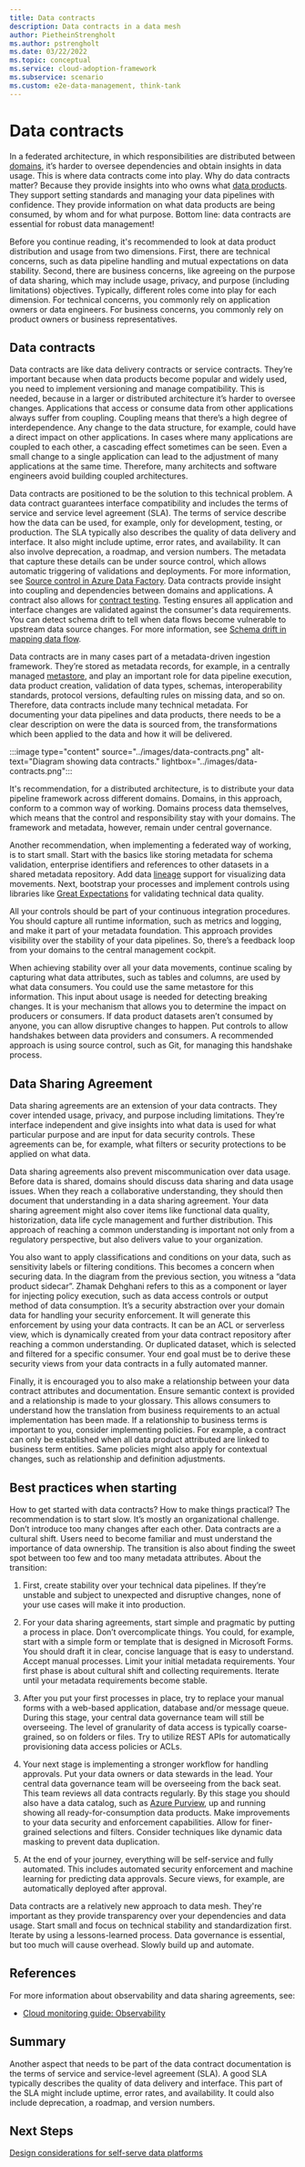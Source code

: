 ```yaml
---
title: Data contracts
description: Data contracts in a data mesh
author: PietheinStrengholt
ms.author: pstrengholt
ms.date: 03/22/2022
ms.topic: conceptual
ms.service: cloud-adoption-framework
ms.subservice: scenario
ms.custom: e2e-data-management, think-tank
---
```


# Data contracts

In a federated architecture, in which responsibilities are distributed between [domains](./data-domains.md), it’s harder to oversee dependencies and obtain insights in data usage. This is where data contracts come into play. Why do data contracts matter? Because they provide insights into who owns what [data products](./what-is-data-product.md). They support setting standards and managing your data pipelines with confidence. They provide information on what data products are being consumed, by whom and for what purpose. Bottom line: data contracts are essential for robust data management!

Before you continue reading, it's recommended to look at data product distribution and usage from two dimensions. First, there are technical concerns, such as data pipeline handling and mutual expectations on data stability. Second, there are business concerns, like agreeing on the purpose of data sharing, which may include usage, privacy, and purpose (including limitations) objectives. Typically, different roles come into play for each dimension. For technical concerns, you commonly rely on application owners or data engineers. For business concerns, you commonly rely on product owners or business representatives.

## Data contracts

Data contracts are like data delivery contracts or service contracts. They’re important because when data products become popular and widely used, you need to implement versioning and manage compatibility. This is needed, because in a larger or distributed architecture it’s harder to oversee changes. Applications that access or consume data from other applications always suffer from coupling. Coupling means that there’s a high degree of interdependence. Any change to the data structure, for example, could have a direct impact on other applications. In cases where many applications are coupled to each other, a cascading effect sometimes can be seen. Even a small change to a single application can lead to the adjustment of many applications at the same time. Therefore, many architects and software engineers avoid building coupled architectures.

Data contracts are positioned to be the solution to this technical problem. A data contract guarantees interface compatibility and includes the terms of service and service level agreement (SLA). The terms of service describe how the data can be used, for example, only for development, testing, or production. The SLA typically also describes the quality of data delivery and interface. It also might include uptime, error rates, and availability. It can also involve deprecation, a roadmap, and version numbers. The metadata that capture these details can be under source control, which allows automatic triggering of validations and deployments. For more information, see [Source control in Azure Data Factory](/azure/data-factory/source-control). Data contracts provide insight into coupling and dependencies between domains and applications. A contract also allows for [contract testing](/azure/data-factory/continuous-integration-delivery#cicd-lifecycle). Testing ensures all application and interface changes are validated against the consumer's data requirements. You can detect schema drift to tell when data flows become vulnerable to upstream data source changes. For more information, see [Schema drift in mapping data flow](/azure/data-factory/concepts-data-flow-schema-drift).

Data contracts are in many cases part of a metadata-driven ingestion framework. They’re stored as metadata records, for example, in a centrally managed [metastore](../govern-metadata-standards.md), and play an important role for data pipeline execution, data product creation, validation of data types, schemas, interoperability standards, protocol versions, defaulting rules on missing data, and so on. Therefore, data contracts include many technical metadata. For documenting your data pipelines and data products, there needs to be a clear description on were the data is sourced from, the transformations which been applied to the data and how it will be delivered.

:::image type="content" source="../images/data-contracts.png" alt-text="Diagram showing data contracts." lightbox="../images/data-contracts.png":::

It's recommendation, for a distributed architecture, is to distribute your data pipeline framework across different domains. Domains, in this approach, conform to a common way of working. Domains process data themselves, which means that the control and responsibility stay with your domains. The framework and metadata, however, remain under central governance.

Another recommendation, when implementing a federated way of working, is to start small. Start with the basics like storing metadata for schema validation, enterprise identifiers and references to other datasets in a shared metadata repository. Add data [lineage](../govern-lineage.md) support for visualizing data movements. Next, bootstrap your processes and implement controls using libraries like [Great Expectations](https://greatexpectations.io/) for validating technical data quality.

All your controls should be part of your continuous integration procedures. You should capture all runtime information, such as metrics and logging, and make it part of your metadata foundation. This approach provides visibility over the stability of your data pipelines. So, there’s a feedback loop from your domains to the central management cockpit.

When achieving stability over all your data movements, continue scaling by capturing what data attributes, such as tables and columns, are used by what data consumers. You could use the same metastore for this information. This input about usage is needed for detecting breaking changes. It is your mechanism that allows you to determine the impact on producers or consumers. If data product datasets aren’t consumed by anyone, you can allow disruptive changes to happen. Put controls to allow handshakes between data providers and consumers. A recommended approach is using source control, such as Git, for managing this handshake process.

## Data Sharing Agreement

Data sharing agreements are an extension of your data contracts. They cover intended usage, privacy, and purpose including limitations. They’re interface independent and give insights into what data is used for what particular purpose and are input for data security controls. These agreements can be, for example, what filters or security protections to be applied on what data.

Data sharing agreements also prevent miscommunication over data usage. Before data is shared, domains should discuss data sharing and data usage issues. When they reach a collaborative understanding, they should then document that understanding in a data sharing agreement. Your data sharing agreement might also cover items like functional data quality, historization, data life cycle management and further distribution. This approach of reaching a common understanding is important not only from a regulatory perspective, but also delivers value to your organization.

You also want to apply classifications and conditions on your data, such as sensitivity labels or filtering conditions. This becomes a concern when securing data. In the diagram from the previous section, you witness a “data product sidecar”. Zhamak Dehghani refers to this as a component or layer for injecting policy execution, such as data access controls or output method of data consumption. It’s a security abstraction over your domain data for handling your security enforcement. It will generate this enforcement by using your data contracts. It can be an ACL or serverless view, which is dynamically created from your data contract repository after reaching a common understanding. Or duplicated dataset, which is selected and filtered for a specific consumer. Your end goal must be to derive these security views from your data contracts in a fully automated manner.

Finally, it is encouraged you to also make a relationship between your data contract attributes and documentation. Ensure semantic context is provided and a relationship is made to your glossary. This allows consumers to understand how the translation from business requirements to an actual implementation has been made. If a relationship to business terms is important to you, consider implementing policies. For example, a contract can only be established when all data product attributed are linked to business term entities. Same policies might also apply for contextual changes, such as relationship and definition adjustments.

## Best practices when starting

How to get started with data contracts? How to make things practical? The recommendation is to start slow. It’s mostly an organizational challenge. Don’t introduce too many changes after each other. Data contracts are a cultural shift. Users need to become familiar and must understand the importance of data ownership. The transition is also about finding the sweet spot between too few and too many metadata attributes. About the transition:

1. First, create stability over your technical data pipelines. If they’re unstable and subject to unexpected and disruptive changes, none of your use cases will make it into production.

2. For your data sharing agreements, start simple and pragmatic by putting a process in place. Don’t overcomplicate things. You could, for example, start with a simple form or template that is designed in Microsoft Forms. You should draft it in clear, concise language that is easy to understand. Accept manual processes. Limit your initial metadata requirements. Your first phase is about cultural shift and collecting requirements. Iterate until your metadata requirements become stable.

3. After you put your first processes in place, try to replace your manual forms with a web-based application, database and/or message queue. During this stage, your central data governance team will still be overseeing. The level of granularity of data access is typically coarse-grained, so on folders or files. Try to utilize REST APIs for automatically provisioning data access policies or ACLs.

4. Your next stage is implementing a stronger workflow for handling approvals. Put your data owners or data stewards in the lead. Your central data governance team will be overseeing from the back seat. This team reviews all data contracts regularly. By this stage you should also have a data catalog, such as [Azure Purview](/azure/purview/), up and running showing all ready-for-consumption data products. Make improvements to your data security and enforcement capabilities. Allow for finer-grained selections and filters. Consider techniques like dynamic data masking to prevent data duplication.

5. At the end of your journey, everything will be self-service and fully automated. This includes automated security enforcement and machine learning for predicting data approvals. Secure views, for example, are automatically deployed after approval.

Data contracts are a relatively new approach to data mesh. They're important as they provide transparency over your dependencies and data usage. Start small and focus on technical stability and standardization first. Iterate by using a lessons-learned process. Data governance is essential, but too much will cause overhead. Slowly build up and automate.

## References

For more information about observability and data sharing agreements, see:

- [Cloud monitoring guide: Observability](../../../manage/monitor/observability.md)

## Summary

Another aspect that needs to be part of the data contract documentation is the terms of service and service-level agreement (SLA). A good SLA typically describes the quality of data delivery and interface. This part of the SLA might include uptime, error rates, and availability. It could also include deprecation, a roadmap, and version numbers.

## Next Steps

[Design considerations for self-serve data platforms](self-serve-data-platforms.md)

